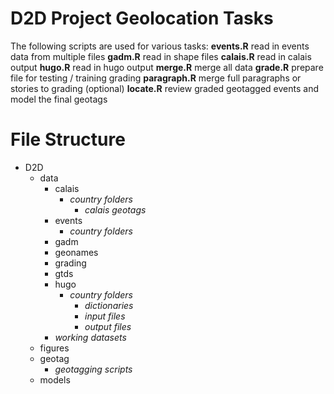 D2D Project Geolocation Tasks
=========


The following scripts are used for various tasks:
**events.R** read in events data from multiple files
**gadm.R** read in shape files
**calais.R** read in calais output
**hugo.R** read in hugo output
**merge.R** merge all data
**grade.R** prepare file for testing / training grading
**paragraph.R** merge full paragraphs or stories to grading (optional)
**locate.R** review graded geotagged events and model the final geotags

# File Structure
* D2D
  * data
    * calais
	  * *country folders*
	    * *calais geotags*
	* events
	  * *country folders*
	* gadm
	* geonames
	* grading
	* gtds
	* hugo
	  * *country folders*
	    * *dictionaries*
		* *input files*
		* *output files*
	* *working datasets*
  * figures
  * geotag
    * *geotagging scripts*
  * models
  
